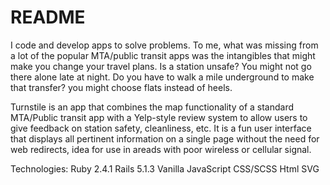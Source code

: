 # README

I code and develop apps to solve problems. To me, what was missing from a lot of the popular MTA/public transit apps was the intangibles that might make you change your travel plans. Is a station unsafe? You might not go there alone late at night. Do you have to walk a mile underground to make that transfer? you might choose flats instead of heels. 

Turnstile is an app that combines the map functionality of a standard MTA/Public transit app with a Yelp-style review system to allow users to give feedback on station safety, cleanliness, etc. It is a fun user interface that displays all pertinent information on a single page without the need for web redirects, idea for use in areads with poor wireless or cellular signal. 

Technologies:
Ruby 2.4.1
Rails 5.1.3
Vanilla JavaScript
CSS/SCSS
Html
SVG 


